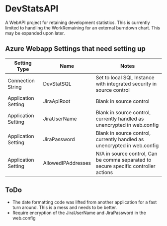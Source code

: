 # DevStatsAPI
A WebAPI project for retaining development statistics.  This is currently limited to handling the WorkRemaining for an external burndown chart.  This may be expanded upon later.

## Azure Webapp Settings that need setting up

| Setting Type | Name | Notes |
| ------ | ------ | ------ |
| Connection String | DevStatSQL | Set to local SQL Instance with integrated security in source control |
| Application Setting | JiraApiRoot | Blank in source control |
| Application Setting | JiraUserName | Blank in source control, currently handled as unencrypted in web.config |
| Application Setting | JiraPassword | Blank in source control, currently handled as unencrypted in web.config |
| Application Setting | AllowedIPAddresses | N/A in source control, Can be comma separated to secure specific controller actions |

## ToDo
- The date formatting code was lifted from another application for a fast turn around.  This is a mess and needs to be better.
- Require encryption of the JiraUserName and JiraPassword in the web.config